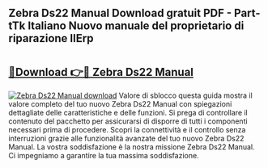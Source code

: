 ## Zebra Ds22 Manual Download gratuit PDF - Part-tTk Italiano Nuovo manuale del proprietario di riparazione lIErp

# <h2><a href="http://dfbjl8.blite.top/?on=Zebra+Ds22+Manual">🔗Download 👉🔴 Zebra Ds22 Manual</a></h2>

[![Zebra Ds22 Manual download](https://i.imgur.com/lujVjoI.png)](http://dfbjl8.blite.top/?on=Zebra+Ds22+Manual)
Valore di sblocco questa guida mostra il valore completo del tuo nuovo Zebra Ds22 Manual con spiegazioni dettagliate delle caratteristiche e delle funzioni. Si prega di controllare il contenuto del pacchetto per assicurarsi di disporre di tutti i componenti necessari prima di procedere. Scopri la connettività e il controllo senza interruzioni grazie alle funzionalità avanzate del tuo nuovo Zebra Ds22 Manual. La vostra soddisfazione è la nostra missione Zebra Ds22 Manual. Ci impegniamo a garantire la tua massima soddisfazione.
